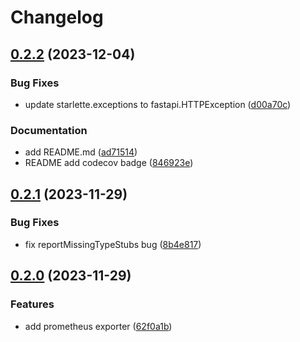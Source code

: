 # Changelog

## [0.2.2](https://github.com/yibuma/fastapi-prometheus-exporter/compare/v0.2.1...v0.2.2) (2023-12-04)


### Bug Fixes

* update starlette.exceptions to fastapi.HTTPException ([d00a70c](https://github.com/yibuma/fastapi-prometheus-exporter/commit/d00a70c13dc5fe89838e538f5f19e279238c9b6f))


### Documentation

* add README.md ([ad71514](https://github.com/yibuma/fastapi-prometheus-exporter/commit/ad715140063f2144b0f6508896a2d01abecf9e43))
* README add codecov badge ([846923e](https://github.com/yibuma/fastapi-prometheus-exporter/commit/846923edb296a639aea115b10f6c3230a7dfc9ad))

## [0.2.1](https://github.com/yibuma/fastapi-prometheus-exporter/compare/v0.2.0...v0.2.1) (2023-11-29)


### Bug Fixes

* fix reportMissingTypeStubs bug ([8b4e817](https://github.com/yibuma/fastapi-prometheus-exporter/commit/8b4e8178a14620c98d04a4848d98770c0ef79c48))

## [0.2.0](https://github.com/yibuma/fastapi-prometheus-exporter/compare/v0.1.0...v0.2.0) (2023-11-29)


### Features

* add prometheus exporter ([62f0a1b](https://github.com/yibuma/fastapi-prometheus-exporter/commit/62f0a1bfe684cd053e4c5a12851c6702b4abc526))
